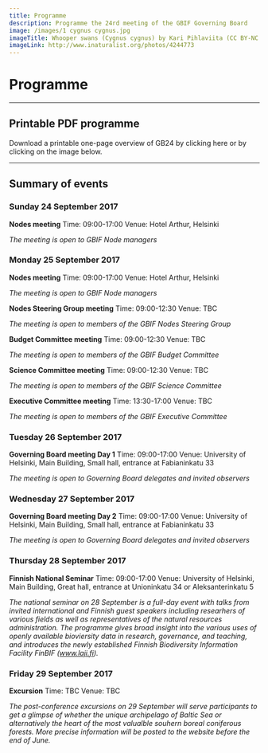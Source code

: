 ```yaml
---
title: Programme
description: Programme the 24rd meeting of the GBIF Governing Board 
image: /images/1 cygnus cygnus.jpg
imageTitle: Whooper swans (Cygnus cygnus) by Kari Pihlaviita (CC BY-NC 4.0)
imageLink: http://www.inaturalist.org/photos/4244773
---
```


# Programme

<!-- toc -->
<!-- tocstop -->

-----------------------

## Printable PDF programme
Download a printable one-page overview of GB24 by clicking here or by clicking on the image below.

-----------------------

## Summary of events

### Sunday 24 September 2017

**Nodes meeting**
Time: 09:00-17:00
Venue: Hotel Arthur, Helsinki

*The meeting is open to GBIF Node managers*

### Monday 25 September 2017

**Nodes meeting**
Time: 09:00-17:00
Venue: Hotel Arthur, Helsinki

*The meeting is open to GBIF Node managers*

**Nodes Steering Group meeting**
Time: 09:00-12:30
Venue: TBC

*The meeting is open to members of the GBIF Nodes Steering Group*

**Budget Committee meeting**
Time: 09:00-12:30
Venue: TBC

*The meeting is open to members of the GBIF Budget Committee*

**Science Committee meeting**
Time: 09:00-12:30
Venue: TBC

*The meeting is open to members of the GBIF Science Committee*


**Executive Committee meeting**
Time: 13:30-17:00
Venue: TBC

*The meeting is open to members of the GBIF Executive Committee*


### Tuesday 26 September 2017

**Governing Board meeting Day 1**
Time: 09:00-17:00
Venue: University of Helsinki, Main Building, Small hall, entrance at Fabianinkatu 33

*The meeting is open to Governing Board delegates and invited observers*

### Wednesday 27 September 2017

**Governing Board meeting Day 2**
Time: 09:00-17:00
Venue: University of Helsinki, Main Building, Small hall, entrance at Fabianinkatu 33

*The meeting is open to Governing Board delegates and invited observers*

### Thursday 28 September 2017

**Finnish National Seminar**
Time: 09:00-17:00
Venue: University of Helsinki, Main Building, Great hall, entrance at Unioninkatu 34 or Aleksanterinkatu 5

*The national seminar on 28 September is a full-day event with talks from invited international and Finnish guest speakers including researhers of various fields as well as representatives of the natural resources administration. The programme gives broad insight into the various uses of openly available bioviersity data in research, governance, and teaching, and introduces the newly established Finnish Biodiversity Information Facility FinBIF (www.laji.fi).*

### Friday 29 September 2017

**Excursion**
Time: TBC
Venue: TBC

*The post-conference excursions on 29 September will serve participants to get a glimpse of whether the unique archipelago of Baltic Sea or alternatively the heart of the most valualble souhern boreal coniferous forests. More precise information will be posted to the website before the end of June.*
